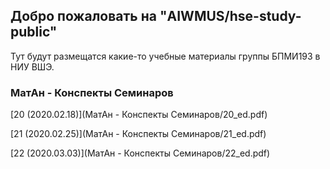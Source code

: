 ## Добро пожаловать на "AIWMUS/hse-study-public"

Тут будут размещатся какие-то учебные материалы группы БПМИ193 в НИУ ВШЭ.

### МатАн - Конспекты Семинаров

[20 (2020.02.18)](МатАн - Конспекты Семинаров/20_ed.pdf)

[21 (2020.02.25)](МатАн - Конспекты Семинаров/21_ed.pdf)

[22 (2020.03.03)](МатАн - Конспекты Семинаров/22_ed.pdf)
